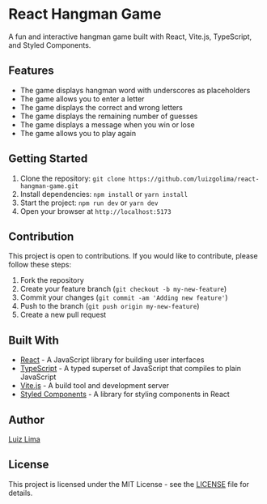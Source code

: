 # React Hangman Game

A fun and interactive hangman game built with React, Vite.js, TypeScript, and Styled Components.

## Features
- The game displays hangman word with underscores as placeholders
- The game allows you to enter a letter
- The game displays the correct and wrong letters
- The game displays the remaining number of guesses
- The game displays a message when you win or lose
- The game allows you to play again

## Getting Started

1. Clone the repository: `git clone https://github.com/luizgolima/react-hangman-game.git`
2. Install dependencies: `npm install` or `yarn install`
3. Start the project: `npm run dev` or `yarn dev`
4. Open your browser at `http://localhost:5173`

## Contribution
This project is open to contributions. If you would like to contribute, please follow these steps:
1. Fork the repository
2. Create your feature branch (`git checkout -b my-new-feature`)
3. Commit your changes (`git commit -am 'Adding new feature'`)
4. Push to the branch (`git push origin my-new-feature`)
5. Create a new pull request

## Built With

- [React](https://reactjs.org/) - A JavaScript library for building user interfaces
- [TypeScript](https://www.typescriptlang.org/) - A typed superset of JavaScript that compiles to plain JavaScript
- [Vite.js](https://github.com/vitejs/vite) - A build tool and development server
- [Styled Components](https://styled-components.com/) - A library for styling components in React

## Author

[Luiz Lima](https://github.com/[luizgolima])

## License

This project is licensed under the MIT License - see the [LICENSE](LICENSE) file for details.
